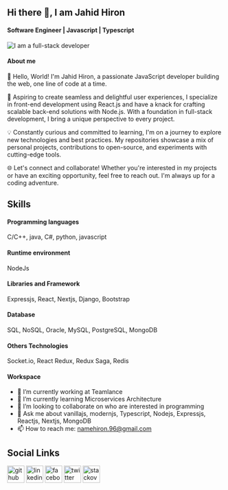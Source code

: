 ## Hi there 👋, I am Jahid Hiron

#### Software Engineer | Javascript | Typescript
![I am a full-stack developer](https://camo.githubusercontent.com/f1c0fc76d120f760664938edd8e1818f9d407b03f8ce7d306e12094d8853b6a0/687474703a2f2f692e696d6775722e636f6d2f6337476d414a662e706e67)

#### About me
👋 Hello, World! I'm Jahid Hiron, a passionate JavaScript developer building the web, one line of code at a time.

🚀 Aspiring to create seamless and delightful user experiences, I specialize in front-end development using React.js and have a knack for crafting scalable back-end solutions with Node.js. With a foundation in full-stack development, I bring a unique perspective to every project.

💡 Constantly curious and committed to learning, I'm on a journey to explore new technologies and best practices. My repositories showcase a mix of personal projects, contributions to open-source, and experiments with cutting-edge tools.

🌐 Let's connect and collaborate! Whether you're interested in my projects or have an exciting opportunity, feel free to reach out. I'm always up for a coding adventure.

## Skills

#### Programming languages
C/C++, java, C#, python, javascript

#### Runtime environment
NodeJs

#### Libraries and Framework
Expressjs, React, Nextjs, Django, Bootstrap

#### Database
SQL, NoSQL, Oracle, MySQL, PostgreSQL, MongoDB

#### Others Technologies
Socket.io, React Redux, Redux Saga, Redis

#### Workspace

- 🔭 I’m currently working at Teamlance 
- 🌱 I’m currently learning Microservices Architecture 
- 👯 I’m looking to collaborate on who are interested in programming 
- 💬 Ask me about vanillajs, modernjs, Typescript, Nodejs, Expressjs, Reactjs, Nextjs, MongoDB 
- 📫 How to reach me: namehiron.96@gmail.com 

## Social Links

[<img src='https://cdn.jsdelivr.net/npm/simple-icons@3.0.1/icons/github.svg' alt='github' height='40'>](https://github.com/jahidhiron)  [<img src='https://cdn.jsdelivr.net/npm/simple-icons@3.0.1/icons/linkedin.svg' alt='linkedin' height='40'>](https://www.linkedin.com/in/jahidhiron)  [<img src='https://cdn.jsdelivr.net/npm/simple-icons@3.0.1/icons/facebook.svg' alt='facebook' height='40'>](https://www.facebook.com/se.hiron)  [<img src='https://cdn.jsdelivr.net/npm/simple-icons@3.0.1/icons/twitter.svg' alt='twitter' height='40'>](https://twitter.com/jahid_hiron)  [<img src='https://cdn.jsdelivr.net/npm/simple-icons@3.0.1/icons/stackoverflow.svg' alt='stackoverflow' height='40'>](https://stackoverflow.com/users/14040231/jahidul-islam-hiron)  

